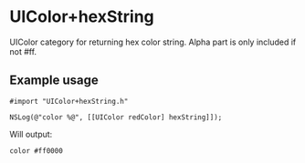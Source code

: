 UIColor+hexString
=================

UIColor category for returning hex color string. Alpha part is
only included if not #ff.

Example usage
-------------

    #import "UIColor+hexString.h"

    NSLog(@"color %@", [[UIColor redColor] hexString]]);

Will output:

    color #ff0000
